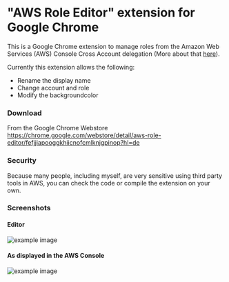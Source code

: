 # "AWS Role Editor" extension for Google Chrome

This is a Google Chrome extension to manage roles from the Amazon Web Services (AWS) Console Cross Account delegation
(More about that [here](
http://docs.aws.amazon.com/IAM/latest/UserGuide/walkthru_cross-account-with-roles.html)).

Currently this extension allows the following:
* Rename the display name
* Change account and role
* Modify the backgroundcolor

### Download
From the Google Chrome Webstore  
https://chrome.google.com/webstore/detail/aws-role-editor/fefjjiapooggkhiicnofcmlknjgpinop?hl=de

### Security
Because many people, including myself, are very sensitive using third party tools in AWS, you can check the code or compile the extension on your own.

### Screenshots
#### Editor
![example image](https://lh3.googleusercontent.com/_uWwbvqql457gLc2oDq5-vJ6b8pLRTkfdXDC8RkUlRUCDv4WdyhNjVMZ-OGUfyaCBPLszAwQ=s640-h400-e365-rw "AWS Role Editor")
#### As displayed in the AWS Console
![example image](https://lh3.googleusercontent.com/dhTb_FYvg7A07BR4SOR1Oopi6quBxDe-XY0iaje9aptNei-ZDhE83AGp1hqzN7juEA0JjcDV=s640-h400-e365-rw "AWS Role Editor")
